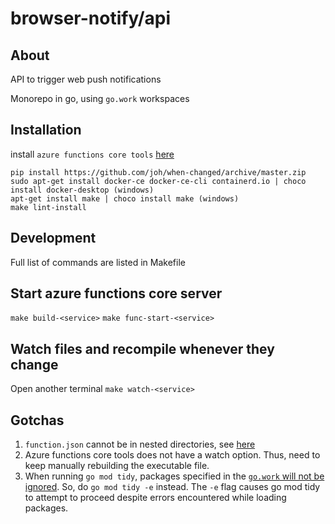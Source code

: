 # browser-notify/api
## About
API to trigger web push notifications

Monorepo in go, using `go.work` workspaces

## Installation
install `azure functions core tools` [here](https://docs.microsoft.com/en-us/azure/azure-functions/functions-run-local?tabs=v4%2Cwindows%2Cpowershell%2Cazurecli%2Cbash&source=docs#install-the-azure-functions-core-tools)

```
pip install https://github.com/joh/when-changed/archive/master.zip
sudo apt-get install docker-ce docker-ce-cli containerd.io | choco install docker-desktop (windows)
apt-get install make | choco install make (windows)
make lint-install
```

## Development
Full list of commands are listed in Makefile

## Start azure functions core server
`make build-<service>`
`make func-start-<service>`

## Watch files and recompile whenever they change
Open another terminal
`make watch-<service>`

## Gotchas
1. `function.json` cannot be in nested directories, see [here](https://github.com/Azure/azure-functions-host/issues/5373)
2. Azure functions core tools does not have a watch option. Thus, need to keep manually rebuilding the executable file.
3. When running `go mod tidy`, packages specified in the [`go.work` will not be ignored](https://github.com/golang/go/issues/50750). So, do `go mod tidy -e` instead. The `-e` flag causes go mod tidy to attempt to proceed despite errors encountered while loading packages.
